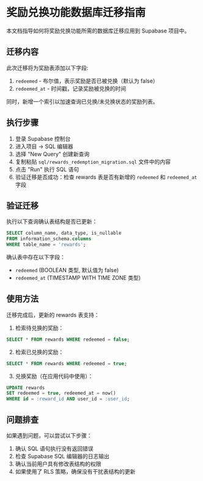 # 奖励兑换功能数据库迁移指南

本文档指导如何将奖励兑换功能所需的数据库迁移应用到 Supabase 项目中。

## 迁移内容

此次迁移将为奖励表添加以下字段:

1. `redeemed` - 布尔值，表示奖励是否已被兑换（默认为 false）
2. `redeemed_at` - 时间戳，记录奖励被兑换的时间

同时，新增一个索引以加速查询已兑换/未兑换状态的奖励列表。

## 执行步骤

1. 登录 Supabase 控制台
2. 进入项目 -> SQL 编辑器
3. 选择 "New Query" 创建新查询
4. 复制粘贴 `sql/rewards_redemption_migration.sql` 文件中的内容
5. 点击 "Run" 执行 SQL 语句
6. 验证迁移是否成功：检查 rewards 表是否有新增的 `redeemed` 和 `redeemed_at` 字段

## 验证迁移

执行以下查询确认表结构是否已更新：

```sql
SELECT column_name, data_type, is_nullable 
FROM information_schema.columns 
WHERE table_name = 'rewards';
```

确认表中存在以下字段：
- `redeemed` (BOOLEAN 类型, 默认值为 false)
- `redeemed_at` (TIMESTAMP WITH TIME ZONE 类型)

## 使用方法

迁移完成后，更新的 rewards 表支持：

1. 检索待兑换的奖励：
```sql
SELECT * FROM rewards WHERE redeemed = false;
```

2. 检索已兑换的奖励：
```sql
SELECT * FROM rewards WHERE redeemed = true;
```

3. 兑换奖励（在应用代码中使用）：
```sql
UPDATE rewards 
SET redeemed = true, redeemed_at = now() 
WHERE id = :reward_id AND user_id = :user_id;
```

## 问题排查

如果遇到问题，可以尝试以下步骤：

1. 确认 SQL 语句执行没有返回错误
2. 检查 Supabase SQL 编辑器的日志输出
3. 确认当前用户具有修改表结构的权限
4. 如果使用了 RLS 策略，确保没有干扰表结构的更新 